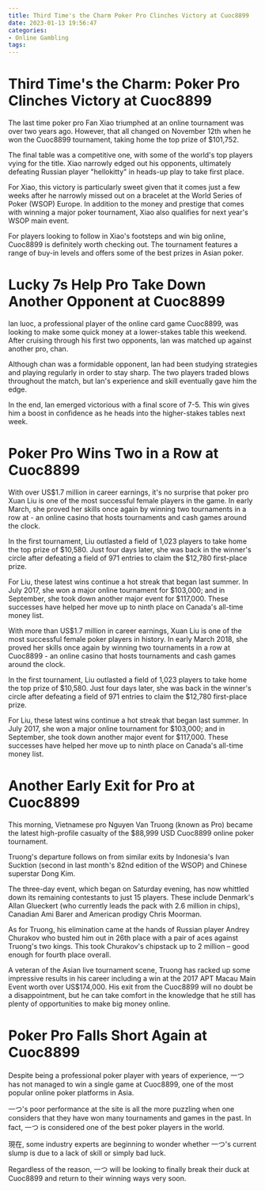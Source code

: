 ```yaml
---
title: Third Time's the Charm Poker Pro Clinches Victory at Cuoc8899
date: 2023-01-13 19:56:47
categories:
- Online Gambling
tags:
---
```



#  Third Time's the Charm: Poker Pro Clinches Victory at Cuoc8899

The last time poker pro Fan Xiao triumphed at an online tournament was over two years ago. However, that all changed on November 12th when he won the Cuoc8899 tournament, taking home the top prize of $101,752.

The final table was a competitive one, with some of the world's top players vying for the title. Xiao narrowly edged out his opponents, ultimately defeating Russian player "hellokitty" in heads-up play to take first place.

For Xiao, this victory is particularly sweet given that it comes just a few weeks after he narrowly missed out on a bracelet at the World Series of Poker (WSOP) Europe. In addition to the money and prestige that comes with winning a major poker tournament, Xiao also qualifies for next year's WSOP main event.

For players looking to follow in Xiao's footsteps and win big online, Cuoc8899 is definitely worth checking out. The tournament features a range of buy-in levels and offers some of the best prizes in Asian poker.

#  Lucky 7s Help Pro Take Down Another Opponent at Cuoc8899

 lan luoc, a professional player of the online card game Cuoc8899, was looking to make some quick money at a lower-stakes table this weekend. After cruising through his first two opponents, lan was matched up against another pro, chan.

Although chan was a formidable opponent, lan had been studying strategies and playing regularly in order to stay sharp. The two players traded blows throughout the match, but lan's experience and skill eventually gave him the edge.

In the end, lan emerged victorious with a final score of 7-5. This win gives him a boost in confidence as he heads into the higher-stakes tables next week.

#  Poker Pro Wins Two in a Row at Cuoc8899

With over US$1.7 million in career earnings, it's no surprise that poker pro Xuan Liu is one of the most successful female players in the game. In early March, she proved her skills once again by winning two tournaments in a row at - an online casino that hosts tournaments and cash games around the clock.

In the first tournament, Liu outlasted a field of 1,023 players to take home the top prize of $10,580. Just four days later, she was back in the winner's circle after defeating a field of 971 entries to claim the $12,780 first-place prize.

For Liu, these latest wins continue a hot streak that began last summer. In July 2017, she won a major online tournament for $103,000; and in September, she took down another major event for $117,000. These successes have helped her move up to ninth place on Canada's all-time money list.

With more than US$1.7 million in career earnings, Xuan Liu is one of the most successful female poker players in history. In early March 2018, she proved her skills once again by winning two tournaments in a row at Cuoc8899 - an online casino that hosts tournaments and cash games around the clock.

In the first tournament, Liu outlasted a field of 1,023 players to take home the top prize of $10,580. Just four days later, she was back in the winner's circle after defeating a field of 971 entries to claim the $12,780 first-place prize.

For Liu, these latest wins continue a hot streak that began last summer. In July 2017, she won a major online tournament for $103,000; and in September, she took down another major event for $117,000. These successes have helped her move up to ninth place on Canada's all-time money list.

#  Another Early Exit for Pro at Cuoc8899

This morning, Vietnamese pro Nguyen Van Truong (known as Pro) became the latest high-profile casualty of the $88,999 USD Cuoc8899 online poker tournament.

Truong's departure follows on from similar exits by Indonesia's Ivan Sucktion (second in last month's 82nd edition of the WSOP) and Chinese superstar Dong Kim.

The three-day event, which began on Saturday evening, has now whittled down its remaining contestants to just 15 players. These include Denmark's Allan Glueckert (who currently leads the pack with 2.6 million in chips), Canadian Ami Barer and American prodigy Chris Moorman.

As for Truong, his elimination came at the hands of Russian player Andrey Churakov who busted him out in 26th place with a pair of aces against Truong's two kings. This took Churakov's chipstack up to 2 million – good enough for fourth place overall.

A veteran of the Asian live tournament scene, Truong has racked up some impressive results in his career including a win at the 2017 APT Macau Main Event worth over US$174,000. His exit from the Cuoc8899 will no doubt be a disappointment, but he can take comfort in the knowledge that he still has plenty of opportunities to make big money online.

#  Poker Pro Falls Short Again at Cuoc8899

Despite being a professional poker player with years of experience, 一つ has not managed to win a single game at Cuoc8899, one of the most popular online poker platforms in Asia.

一つ's poor performance at the site is all the more puzzling when one considers that they have won many tournaments and games in the past. In fact, 一つ is considered one of the best poker players in the world.

現在, some industry experts are beginning to wonder whether 一つ's current slump is due to a lack of skill or simply bad luck.

Regardless of the reason, 一つ will be looking to finally break their duck at Cuoc8899 and return to their winning ways very soon.